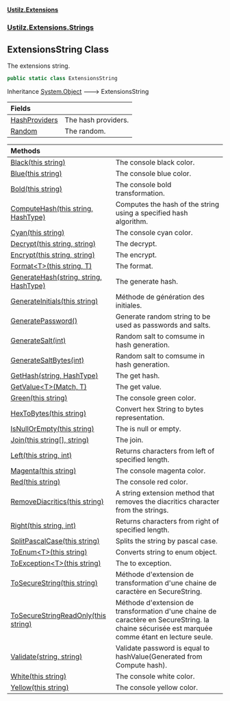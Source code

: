 #### [Ustilz.Extensions](index.md 'index')
### [Ustilz.Extensions.Strings](Ustilz.Extensions.Strings.md 'Ustilz.Extensions.Strings')

## ExtensionsString Class

The extensions string.

```csharp
public static class ExtensionsString
```

Inheritance [System.Object](https://docs.microsoft.com/en-us/dotnet/api/System.Object 'System.Object') &#129106; ExtensionsString

| Fields | |
| :--- | :--- |
| [HashProviders](Ustilz.Extensions.Strings.ExtensionsString.HashProviders.md 'Ustilz.Extensions.Strings.ExtensionsString.HashProviders') | The hash providers. |
| [Random](Ustilz.Extensions.Strings.ExtensionsString.Random.md 'Ustilz.Extensions.Strings.ExtensionsString.Random') | The random. |

| Methods | |
| :--- | :--- |
| [Black(this string)](Ustilz.Extensions.Strings.ExtensionsString.Black(thisstring).md 'Ustilz.Extensions.Strings.ExtensionsString.Black(this string)') | The console black color. |
| [Blue(this string)](Ustilz.Extensions.Strings.ExtensionsString.Blue(thisstring).md 'Ustilz.Extensions.Strings.ExtensionsString.Blue(this string)') | The console blue color. |
| [Bold(this string)](Ustilz.Extensions.Strings.ExtensionsString.Bold(thisstring).md 'Ustilz.Extensions.Strings.ExtensionsString.Bold(this string)') | The console bold transformation. |
| [ComputeHash(this string, HashType)](Ustilz.Extensions.Strings.ExtensionsString.ComputeHash(thisstring,Ustilz.Extensions.Strings.ExtensionsString.HashType).md 'Ustilz.Extensions.Strings.ExtensionsString.ComputeHash(this string, Ustilz.Extensions.Strings.ExtensionsString.HashType)') | Computes the hash of the string using a specified hash algorithm. |
| [Cyan(this string)](Ustilz.Extensions.Strings.ExtensionsString.Cyan(thisstring).md 'Ustilz.Extensions.Strings.ExtensionsString.Cyan(this string)') | The console cyan color. |
| [Decrypt(this string, string)](Ustilz.Extensions.Strings.ExtensionsString.Decrypt(thisstring,string).md 'Ustilz.Extensions.Strings.ExtensionsString.Decrypt(this string, string)') | The decrypt. |
| [Encrypt(this string, string)](Ustilz.Extensions.Strings.ExtensionsString.Encrypt(thisstring,string).md 'Ustilz.Extensions.Strings.ExtensionsString.Encrypt(this string, string)') | The encrypt. |
| [Format&lt;T&gt;(this string, T)](Ustilz.Extensions.Strings.ExtensionsString.Format_T_(thisstring,T).md 'Ustilz.Extensions.Strings.ExtensionsString.Format<T>(this string, T)') | The format. |
| [GenerateHash(string, string, HashType)](Ustilz.Extensions.Strings.ExtensionsString.GenerateHash(string,string,Ustilz.Extensions.Strings.ExtensionsString.HashType).md 'Ustilz.Extensions.Strings.ExtensionsString.GenerateHash(string, string, Ustilz.Extensions.Strings.ExtensionsString.HashType)') | The generate hash. |
| [GenerateInitials(this string)](Ustilz.Extensions.Strings.ExtensionsString.GenerateInitials(thisstring).md 'Ustilz.Extensions.Strings.ExtensionsString.GenerateInitials(this string)') | Méthode de génération des initiales. |
| [GeneratePassword()](Ustilz.Extensions.Strings.ExtensionsString.GeneratePassword().md 'Ustilz.Extensions.Strings.ExtensionsString.GeneratePassword()') | Generate random string to be used as passwords and salts. |
| [GenerateSalt(int)](Ustilz.Extensions.Strings.ExtensionsString.GenerateSalt(int).md 'Ustilz.Extensions.Strings.ExtensionsString.GenerateSalt(int)') | Random salt to comsume in hash generation. |
| [GenerateSaltBytes(int)](Ustilz.Extensions.Strings.ExtensionsString.GenerateSaltBytes(int).md 'Ustilz.Extensions.Strings.ExtensionsString.GenerateSaltBytes(int)') | Random salt to comsume in hash generation. |
| [GetHash(string, HashType)](Ustilz.Extensions.Strings.ExtensionsString.GetHash(string,Ustilz.Extensions.Strings.ExtensionsString.HashType).md 'Ustilz.Extensions.Strings.ExtensionsString.GetHash(string, Ustilz.Extensions.Strings.ExtensionsString.HashType)') | The get hash. |
| [GetValue&lt;T&gt;(Match, T)](Ustilz.Extensions.Strings.ExtensionsString.GetValue_T_(System.Text.RegularExpressions.Match,T).md 'Ustilz.Extensions.Strings.ExtensionsString.GetValue<T>(System.Text.RegularExpressions.Match, T)') | The get value. |
| [Green(this string)](Ustilz.Extensions.Strings.ExtensionsString.Green(thisstring).md 'Ustilz.Extensions.Strings.ExtensionsString.Green(this string)') | The console green color. |
| [HexToBytes(this string)](Ustilz.Extensions.Strings.ExtensionsString.HexToBytes(thisstring).md 'Ustilz.Extensions.Strings.ExtensionsString.HexToBytes(this string)') | Convert hex String to bytes representation. |
| [IsNullOrEmpty(this string)](Ustilz.Extensions.Strings.ExtensionsString.IsNullOrEmpty(thisstring).md 'Ustilz.Extensions.Strings.ExtensionsString.IsNullOrEmpty(this string)') | The is null or empty. |
| [Join(this string[], string)](Ustilz.Extensions.Strings.ExtensionsString.Join(thisstring[],string).md 'Ustilz.Extensions.Strings.ExtensionsString.Join(this string[], string)') | The join. |
| [Left(this string, int)](Ustilz.Extensions.Strings.ExtensionsString.Left(thisstring,int).md 'Ustilz.Extensions.Strings.ExtensionsString.Left(this string, int)') | Returns characters from left of specified length. |
| [Magenta(this string)](Ustilz.Extensions.Strings.ExtensionsString.Magenta(thisstring).md 'Ustilz.Extensions.Strings.ExtensionsString.Magenta(this string)') | The console magenta color. |
| [Red(this string)](Ustilz.Extensions.Strings.ExtensionsString.Red(thisstring).md 'Ustilz.Extensions.Strings.ExtensionsString.Red(this string)') | The console red color. |
| [RemoveDiacritics(this string)](Ustilz.Extensions.Strings.ExtensionsString.RemoveDiacritics(thisstring).md 'Ustilz.Extensions.Strings.ExtensionsString.RemoveDiacritics(this string)') | A string extension method that removes the diacritics character from the strings. |
| [Right(this string, int)](Ustilz.Extensions.Strings.ExtensionsString.Right(thisstring,int).md 'Ustilz.Extensions.Strings.ExtensionsString.Right(this string, int)') | Returns characters from right of specified length. |
| [SplitPascalCase(this string)](Ustilz.Extensions.Strings.ExtensionsString.SplitPascalCase(thisstring).md 'Ustilz.Extensions.Strings.ExtensionsString.SplitPascalCase(this string)') | Splits the string by pascal case. |
| [ToEnum&lt;T&gt;(this string)](Ustilz.Extensions.Strings.ExtensionsString.ToEnum_T_(thisstring).md 'Ustilz.Extensions.Strings.ExtensionsString.ToEnum<T>(this string)') | Converts string to enum object. |
| [ToException&lt;T&gt;(this string)](Ustilz.Extensions.Strings.ExtensionsString.ToException_T_(thisstring).md 'Ustilz.Extensions.Strings.ExtensionsString.ToException<T>(this string)') | The to exception. |
| [ToSecureString(this string)](Ustilz.Extensions.Strings.ExtensionsString.ToSecureString(thisstring).md 'Ustilz.Extensions.Strings.ExtensionsString.ToSecureString(this string)') | Méthode d'extension de transformation d'une chaine de caractère en SecureString. |
| [ToSecureStringReadOnly(this string)](Ustilz.Extensions.Strings.ExtensionsString.ToSecureStringReadOnly(thisstring).md 'Ustilz.Extensions.Strings.ExtensionsString.ToSecureStringReadOnly(this string)') | Méthode d'extension de transformation d'une chaine de caractère en SecureString. la chaine sécurisée est marquée comme étant en lecture seule. |
| [Validate(string, string)](Ustilz.Extensions.Strings.ExtensionsString.Validate(string,string).md 'Ustilz.Extensions.Strings.ExtensionsString.Validate(string, string)') | Validate password is equal to hashValue(Generated from Compute hash). |
| [White(this string)](Ustilz.Extensions.Strings.ExtensionsString.White(thisstring).md 'Ustilz.Extensions.Strings.ExtensionsString.White(this string)') | The console white color. |
| [Yellow(this string)](Ustilz.Extensions.Strings.ExtensionsString.Yellow(thisstring).md 'Ustilz.Extensions.Strings.ExtensionsString.Yellow(this string)') | The console yellow color. |
